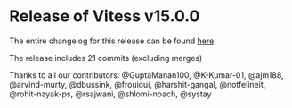 # Release of Vitess v15.0.0
The entire changelog for this release can be found [here](https://github.com/vitessio/vitess/blob/main/doc/releasenotes/15_0_0_changelog.md).

The release includes 21 commits (excluding merges)

Thanks to all our contributors: @GuptaManan100, @K-Kumar-01, @ajm188, @arvind-murty, @dbussink, @frouioui, @harshit-gangal, @notfelineit, @rohit-nayak-ps, @rsajwani, @shlomi-noach, @systay

